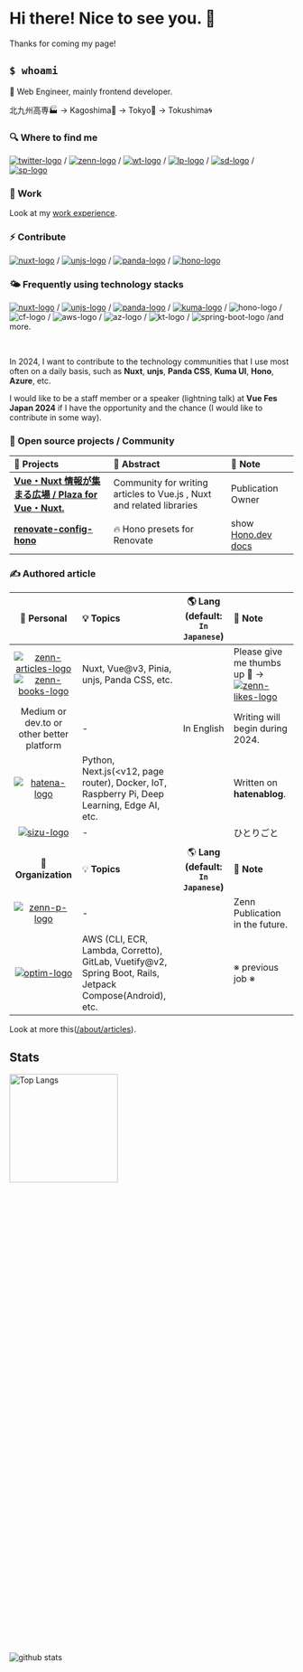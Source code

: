 <h1> Hi there! Nice to see you. 👋 </h1>

<p>Thanks for coming my page!</p>

## `$ whoami`

🌸 Web Engineer, mainly frontend developer.

北九州高専🏭 → Kagoshima🌋 → Tokyo🗼 → Tokushima🌀

### 🔍 Where to find me

[![twitter-logo]][twitter-href] / [![zenn-logo]][zenn-href] / [![wt-logo]][wt-href] / [![lp-logo]][lp-href] / [![sd-logo]][sd-href] / [![sp-logo]][sp-href]

### 🔭 Work

Look at my [work experience](./about/work_experience.md).

### ⚡️ Contribute

[![nuxt-logo]][nuxt-contributor] / [![unjs-logo]][unjs-contributor] / [![panda-logo]][pandacss-contributor] / [![hono-logo]][hono-contributor]

### 🌤️ Frequently using technology stacks

[![nuxt-logo]][nuxt-href] / [![unjs-logo]][unjs-href] / [![panda-logo]][panda-href] / [![kuma-logo]][kuma-href] / ![hono-logo] / ![cf-logo] / ![aws-logo] / ![az-logo] / ![kt-logo] / ![spring-boot-logo] /and more.

<br />

In 2024, I want to contribute to the technology communities that I use most often on a daily basis, such as **Nuxt**, **unjs**, **Panda CSS**, **Kuma UI**, **Hono**, **Azure**, etc.

I would like to be a staff member or a speaker (lightning talk) at **Vue Fes Japan 2024** if I have the opportunity and the chance (I would like to contribute in some way).

 
### 🌱 Open source projects / Community

| 🚀 Projects | 🌱 Abstract | 📗 Note |
| :- | :- | :- |
| [**Vue・Nuxt 情報が集まる広場 / Plaza for Vue・Nuxt.**](https://zenn.dev/p/comm_vue_nuxt) | Community for writing articles to Vue.js , Nuxt and related libraries | Publication Owner |
| **[renovate-config-hono](https://github.com/shinGangan/renovate-config-hono)** | 🔥 Hono presets for Renovate | show [Hono.dev docs](https://hono.dev/guides/faq#is-there-an-official-renovate-config-for-hono) |

### ✍ Authored article 

| 📝 Personal | 💡 Topics | 🌎 Lang (default: `In Japanese`) | 📗 Note |
| :----: | :- | :-: | :- |
| [![zenn-articles-logo]][zenn-href] [![zenn-books-logo]][zenn-books-href] | Nuxt, Vue@v3, Pinia, unjs, Panda CSS, etc. | | Please give me thumbs up 💚 → [![zenn-likes-logo]][zenn-href] |
| Medium or dev.to or other better platform | - | In English | Writing will begin during 2024. |
| [![hatena-logo]][hatena-href] | Python, Next.js(<v12, page router), Docker, IoT, Raspberry Pi, Deep Learning, Edge AI, etc. | | Written on **hatenablog**. | 
| [![sizu-logo]][sizu-href] | - | | ひとりごと | 
| | | | | 
| 📝 **Organization** | 💡 **Topics** | 🌎 **Lang (default: `In Japanese`)** | 📗 **Note** |
| [![zenn-p-logo]][zenn-p-href] | - | | Zenn Publication in the future. |
| [![optim-logo]][optim-href] | AWS (CLI, ECR, Lambda, Corretto), GitLab, Vuetify@v2, Spring Boot, Rails, Jetpack Compose(Android), etc. | | ※ previous job ※ |

Look at more this([/about/articles](./about/articles.md)).

## Stats

<div style="display: grid; grid-template-columns: repeat(auto-fit, minmax(300px, 1fr)); gap: 16rem">
  <img
    alt="Top Langs"
    style="display: grid; grid-template-rows: subgrid; grid-row: span 4; height: 12rem"
    src="https://github-readme-stats.vercel.app/api/top-langs/?username=shinGangan&include_orgs=true&layout=compact&count_private=true&show_icons=true&theme=vue-dark&hide=jupyter%20notebook,MDX&langs_count=6"
  />
  <img
    alt="github stats"
    style="display: grid; grid-template-rows: subgrid; grid-row: span 4;"
    src="https://github-readme-stats.vercel.app/api?username=shinGangan&include_orgs=true&count_private=true&show_icons=true&show_icons=true&theme=vue-dark"
  />  
</div>

<!--
  Badge for SNS Platform
-->
[twitter-logo]: https://img.shields.io/badge/X(Twitter)-%231da1f2.svg?&style=flat&logo=twitter&logoColor=white
[twitter-href]: https://twitter.com/gangan_nikki

[wt-logo]: https://img.shields.io/badge/Wantedly-21bddb.svg?&style=flat&logo=wantedly&logoColor=white
[wt-href]: https://www.wantedly.com/id/gangan_shimpei_iwam

[lp-logo]: https://img.shields.io/badge/LAPRAS-0a5ed9.svg?&style=flat&logo=lapras&logoColor=white
[lp-href]: https://lapras.com/public/gangan

[sizu-logo]: https://img.shields.io/badge/Sizu-FFFFFF.svg?&style=flat&logo=sizu
[sizu-href]: https://sizu.me/gangan_nikki

<!--
  Badge for Writing / Speaker Platform
-->
[zenn-logo]: https://img.shields.io/badge/Zenn-3ea8ff.svg?&style=flat&logo=Zenn&logoColor=white
[zenn-articles-logo]: https://badgen.org/img/zenn/gangannikki/articles?style=plastic
[zenn-likes-logo]: https://badgen.org/img/zenn/gangannikki/likes?style=plastic
[zenn-href]: https://zenn.dev/gangannikki

[zenn-books-logo]: https://badgen.org/img/zenn/gangannikki/books?style=plastic
[zenn-books-href]: https://zenn.dev/gangannikki?tab=books

[zenn-p-logo]: https://img.shields.io/badge/xyz_Publication-0-3ea8ff.svg?&style=flat&logo=Zenn
[zenn-p-href]: https://zenn.dev/gangannikki

[qiita-logo]: https://img.shields.io/badge/Qiita-55c500.svg?&style=flat&logo=qiita&logoColor=white
[qiita-href]: https://qiita.com/GANGAN

[hatena-logo]: https://img.shields.io/badge/Personal_Tech_Blog-231-f19db5.svg?&style=flat
[hatena-href]: https://gangannikki.hatenadiary.jp/

[optim-logo]: https://img.shields.io/badge/OPTiM_Tech_Blog-10-0020F4.svg?&style=flat
[optim-href]: https://tech-blog.optim.co.jp/search?q=%E5%B2%A9%E4%B8%B8

[sd-logo]: https://img.shields.io/badge/slideshare-008ED2.svg?&style=flat&logo=slideshare&logoColor=white
[sd-href]: https://www.slideshare.net/ShimpeiIwamaru/presentations

[sp-logo]: https://img.shields.io/badge/Speaker_Deck-009287.svg?&style=flat&logo=speakerdeck&logoColor=white
[sp-href]: https://speakerdeck.com/shingangan

<!--
  Badge for Contributor
-->
[nuxt-contributor]: https://github.com/shinGangan?org=nuxt
[unjs-contributor]: https://github.com/shinGangan?org=unjs
[pandacss-contributor]: https://github.com/shinGangan?org=chakra-ui
[hono-contributor]: https://github.com/shinGangan?org=honojs

<!--
  Badge for Tech
-->
[nuxt-logo]: https://img.shields.io/badge/Nuxt-00DC82.svg?style=plastic&logo=nuxt.js&color=6A6A6A
[nuxt-href]: https://nuxt.com
[unjs-logo]: https://img.shields.io/badge/UnJS-ECDC5A.svg?style=plastic&logo=unjs
[unjs-href]: https://unjs.io/packages
[panda-logo]: https://img.shields.io/badge/Panda_CSS_🐼_-FDE047.svg?style=plastic&logo=pandacss
[panda-href]: https://panda-css.com/
[kuma-logo]: https://img.shields.io/badge/Kuma_UI_🐻‍❄️_-FFFFFF.svg?style=plastic&logo=kumaui
[kuma-href]: https://www.kuma-ui.com/
[hono-logo]: https://img.shields.io/badge/Hono-E36002.svg?style=plastic&logo=hono&color=6A6A6A
[hono-href]: https://hono.dev/
[cf-logo]: https://img.shields.io/badge/Cloudflare-F38020.svg?style=plastic&logo=cloudflare&color=6A6A6A
[cf-href]: https://www.cloudflare.com/ja-jp/
[az-logo]: https://img.shields.io/badge/Azure-0078D4.svg?style=plastic&logo=microsoftazure
[aws-logo]: https://img.shields.io/badge/AWS-FF9900.svg?style=plastic&logo=amazonaws
[kt-logo]: https://img.shields.io/badge/Kotlin-7F52FF.svg?style=plastic&logo=kotlin&color=6A6A6A
[spring-boot-logo]: https://img.shields.io/badge/Spring_Boot-6DB33F.svg?style=plastic&logo=springboot&color=6A6A6A
